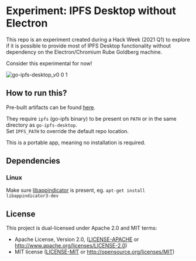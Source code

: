 # Experiment: IPFS Desktop without Electron

This repo is an experiment created during a Hack Week (2021 Q1)
to explore if it is possible to provide most of IPFS Desktop functionality
without dependency on the Electron/Chromium Rube Goldberg machine.

Consider this experimental for now!


![go-ipfs-desktop_v0 0 1](https://user-images.githubusercontent.com/157609/107711238-96d89480-6cc7-11eb-862f-693ae02f8013.png)

## How to run this?

Pre-built artifacts can be found [here](https://github.com/ipfs-shipyard/go-ipfs-desktop/releases/latest).

They require `ipfs` (go-ipfs binary) to be present on `PATH` or in the same directory as `go-ipfs-desktop`.  
Set `IPFS_PATH` to override the default repo location.

This is a portable app, meaning no installation is required.

## Dependencies

### Linux

Make sure [libappindicator](https://launchpad.net/libappindicator) is present, eg. `apt-get install libappindicator3-dev`


## License

This project is dual-licensed under Apache 2.0 and MIT terms:

- Apache License, Version 2.0, ([LICENSE-APACHE](https://github.com/ipfs-shipyard/go-ipfs-desktop/blob/master/LICENSE-APACHE) or http://www.apache.org/licenses/LICENSE-2.0)
- MIT license ([LICENSE-MIT](https://github.com/ipfs-shipyard/go-ipfs-desktop/blob/master/LICENSE-MIT) or http://opensource.org/licenses/MIT)
